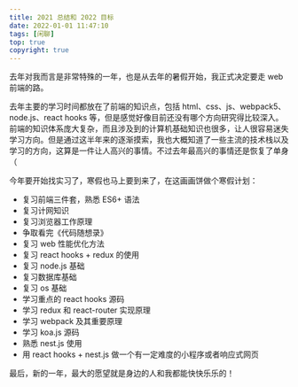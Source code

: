```yaml
---
title: 2021 总结和 2022 目标
date: 2022-01-01 11:47:10
tags: [闲聊]
top: true
copyright: true
---
```

去年对我而言是非常特殊的一年，也是从去年的暑假开始，我正式决定要走 web 前端的路。

去年主要的学习时间都放在了前端的知识点，包括 html、css、js、webpack5、node.js、react hooks 等，但是感觉好像目前还没有哪个方向研究得比较深入。前端的知识体系庞大复杂，而且涉及到的计算机基础知识也很多，让人很容易迷失学习方向。但是通过这半年来的逐渐摸索，我也大概知道了一些主流的技术栈以及学习的方向，这算是一件让人高兴的事情。不过去年最高兴的事情还是恢复了单身（

今年要开始找实习了，寒假也马上要到来了，在这画画饼做个寒假计划：
- 复习前端三件套，熟悉 ES6+ 语法
- 复习计网知识
- 复习浏览器工作原理
- 争取看完《代码随想录》
- 复习 web 性能优化方法
- 复习 react hooks + redux 的使用
- 复习 node.js 基础
- 复习数据库基础
- 复习 os 基础
- 学习重点的 react hooks 源码
- 学习 redux 和 react-router 实现原理
- 学习 webpack 及其重要原理
- 学习 koa.js 源码
- 熟悉 nest.js 使用
- 用 react hooks + nest.js 做一个有一定难度的小程序或者响应式网页

最后，新的一年，最大的愿望就是身边的人和我都能快快乐乐的！